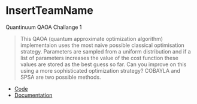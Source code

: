# InsertTeamName
Quantinuum QAOA Challange 1
> This QAOA (quantum approximate optimization algorithm) implementaion uses the most naive possible classical optimisation strategy. Parameters are sampled from a uniform distribution and if a list of parameters increases the value of the cost function these values are stored as the best guess so far. Can you improve on this using a more sophisticated optimization strategy? COBAYLA and SPSA are two possible methods.

- [Code](maxcut_optimized.ipynb)
- [Documentation](documentation.ipynb)
